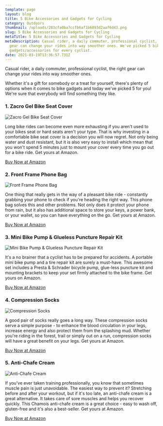 ```yaml
---
template: page
layout: blog
title: 5 Bike Accessories and Gadgets for Cycling
category: Outdoors
thumbnail: /uploads/203cfa0ba7ccfb6af1b6093d2aaf6d43.png
slug: 5 Bike Accessories and Gadgets for Cycling
metaTitle: 5 Bike Accessories and Gadgets for Cycling
metaDescription: Casual rider, a daily commuter, professional cyclist, the right
  gear can change your rides into way smoother ones. We've picked 5 bike
  gadgets/accessories for every cyclist.
date: 2021-03-19T13:36:57.731Z
---
```

Casual rider, a daily commuter, professional cyclist, the right gear can change your rides into way smoother ones. 

Whether it's a gift for somebody or a treat for yourself, there's plenty of options when it comes to bike gadgets and today we've picked 5 for you! We're sure that everybody will find something they like.

### 1. Zacro Gel Bike Seat Cover

![Zacro Gel Bike Seat Cover](/uploads/61phtqwtxhl._ac_sy450_.jpg "Zacro Gel Bike Seat Cover")

Long bike rides can become even more exhausting if you aren't used to your bikes seat or hard seats aren't your type. That is why investing in a comfortable bike seat cover is a decision you will now regret. Not only being water and dust resistant, but it is also very easy to install which mean that you won't spend 5 minutes just to mount your cover every time you go out for a bike ride. Get yours at Amazon.

<a target="_blank" href="https://www.amazon.com/gp/product/B01H71AZ36/ref=as_li_tl?ie=UTF8&camp=1789&creative=9325&creativeASIN=B01H71AZ36&linkCode=as2&tag=daydian-20&linkId=99f0bfad9be472fc077a1947132c2c80" class="buyButton">Buy Now at Amazon</a>

### 2. Front Frame Phone Bag

![Front Frame Phone Bag](/uploads/81jeu-wh-ul._ac_sl1500_.jpg "Front Frame Phone Bag")

One thing that really gets in the way of a pleasant bike ride - constantly grabbing your phone to check if you're heading the right way. This phone bag solves this and other problems. Not only does it protect your phone from rain, but it also has additional space to store your keys, a power bank, or your wallet, so you can have everything on the go. Get yours at Amazon.

<a target="_blank" href="https://www.amazon.com/gp/product/B079QKP848/ref=as_li_tl?ie=UTF8&camp=1789&creative=9325&creativeASIN=B079QKP848&linkCode=as2&tag=daydian-20&linkId=7c67c0ce9351b5475315b7c37031d9c6" class="buyButton">Buy Now at Amazon</a>

### 3. Mini Bike Pump & Glueless Puncture Repair Kit

![Mini Bike Pump & Glueless Puncture Repair Kit](/uploads/71o4w07ygsl._ac_sl1500_.jpg "Mini Bike Pump & Glueless Puncture Repair Kit")

It's a no brainer that a cyclist has to be prepared for accidents. A portable mini bike pump and a tire repair kit are surely a must-have. This awesome set includes a Presta & Schrader bicycle pump, glue-less puncture kit and mounting brackets to keep your set firmly attached to the bike frame. Get yours on Amazon.

<a target="_blank" href="https://www.amazon.com/gp/product/B010JFWDHS/ref=as_li_tl?ie=UTF8&camp=1789&creative=9325&creativeASIN=B010JFWDHS&linkCode=as2&tag=daydian-20&linkId=ae8006833b5c6bee5227a7110a0ce5ad" class="buyButton">Buy Now at Amazon</a>

### 4. Compression Socks

![Compression Socks](/uploads/81e8unuun6l._ac_ux679_.jpg "Compression Socks")

A good pair of socks really goes a long way. These compression socks serve a simple purpose - to enhance the blood circulation in your legs, increase energy and also protect them from the splashing mud. Whether you're riding in the forest, trail or simply out on a run, compression socks will have a great benefit on your legs. Get yours at Amazon.

<a target="_blank" href="https://www.amazon.com/gp/product/B07Z3GPB7B/ref=as_li_tl?ie=UTF8&camp=1789&creative=9325&creativeASIN=B07Z3GPB7B&linkCode=as2&tag=daydian-20&linkId=27c7a48cc9d8f7de2e92cbce78cea776" class="buyButton">Buy Now at Amazon</a>

### 5. Anti-Chafe Cream

![Anti-Chafe Cream](/uploads/61audmvvufl._ac_sl1000_.jpg "Anti-Chafe Cream")

If you've ever taken training professionally, you know that sometimes muscle pain is just unavoidable. The easiest way to prevent it? Stretching before and after your workout, but if it's too late, an anti-chafe cream is a great alternative. It takes care of sore muscles and helps you recover quickly. This Chamois anti-chafe cream is a great choice - easy to wash off, gluten-free and it's also a best-seller. Get yours at Amazon.

<a target="_blank" href="https://www.amazon.com/gp/product/B000HZGTUS/ref=as_li_tl?ie=UTF8&camp=1789&creative=9325&creativeASIN=B000HZGTUS&linkCode=as2&tag=daydian-20&linkId=728781f7f17c8bcd2d1a5197ef86aa8b" class="buyButton">Buy Now at Amazon</a>